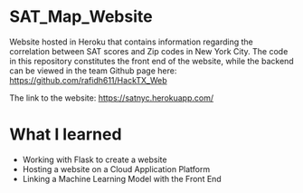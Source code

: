 # SAT_Map_Website
Website hosted in Heroku that contains information regarding the correlation between SAT scores and Zip codes in New York City. 
The code in this repository constitutes the front end of the website, while the backend can be viewed in the team Github page here: https://github.com/rafidh611/HackTX_Web

The link to the website: https://satnyc.herokuapp.com/

# What I learned
* Working with Flask to create a website 
* Hosting a website on a Cloud Application Platform
* Linking a Machine Learning Model with the Front End 
